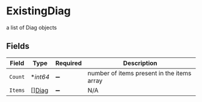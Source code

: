 # ExistingDiag

a list of Diag objects


## Fields

| Field                                      | Type                                       | Required                                   | Description                                |
| ------------------------------------------ | ------------------------------------------ | ------------------------------------------ | ------------------------------------------ |
| `Count`                                    | **int64*                                   | :heavy_minus_sign:                         | number of items present in the items array |
| `Items`                                    | [][Diag](../../models/shared/diag.md)      | :heavy_minus_sign:                         | N/A                                        |